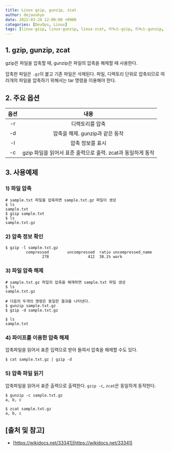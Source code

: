 ```yaml
---
title: Linux gzip, gunzip, zcat
author: dejavuhyo
date: 2022-03-24 12:00:00 +0900
categories: [DevOps, Linux]
tags: [linux-gzip, linux-gunzip, linux-zcat, 리눅스-gzip, 리눅스-gunzip, 리눅스-zcat]
---
```


## 1. gzip, gunzip, zcat
gzip은 파일을 압축할 때, gunzip은 파일의 압축을 해제할 때 사용한다.

압축한 파일은 `.gz`이 붙고 기존 파일은 삭제된다. 파일, 디렉토리 단위로 압축되므로 여러개의 파일을 압축하기 위해서는 tar 명령을 이용해야 한다.

## 2. 주요 옵션

| 옵션 | 내용 |
|:-----:|:-----:|
| -r | 디렉토리를 압축 |
| -d | 압축을 해제. gunzip과 같은 동작 |
| -l | 압축 정보를 표시 |
| -c | gzip 파일을 읽어서 표준 출력으로 출력. zcat과 동일하게 동작 |

## 3. 사용예제

### 1) 파일 압축

```shell
# sample.txt 파일을 압축하면 sample.txt.gz 파일이 생성
$ ls
sample.txt
$ gzip sample.txt
$ ls
sample.txt.gz
```

### 2) 압축 정보 확인

```shell
$ gzip -l sample.txt.gz
         compressed        uncompressed  ratio uncompressed_name
                278                 412  38.1% work
```

### 3) 파일 압축 해제

```shell
# sample.txt.gz 파일의 압축을 해재하면 sample.txt 파일 생성
$ ls
sample.txt.gz

# 다음의 두개의 명령은 동일한 결과를 나타낸다.
$ gunzip sample.txt.gz
$ gzip -d sample.txt.gz

$ ls
sample.txt
```

### 4) 파이프를 이용한 압축 해제
압축파일을 읽어서 표준 입력으로 받아 들여서 압축을 해제할 수도 있다.

```shell
$ cat sample.txt.gz | gzip -d
```

### 5) 압축 파일 읽기
압축파일을 읽어서 표준 출력으로 출력한다. `gzip -c`, `zcat`은 동일하게 동작한다.

```shell
$ gunzip -c sample.txt.gz
a, b, c

$ zcat sample.txt.gz
a, b, c
```

## [출처 및 참고]
* [https://wikidocs.net/33341](https://wikidocs.net/33341)
